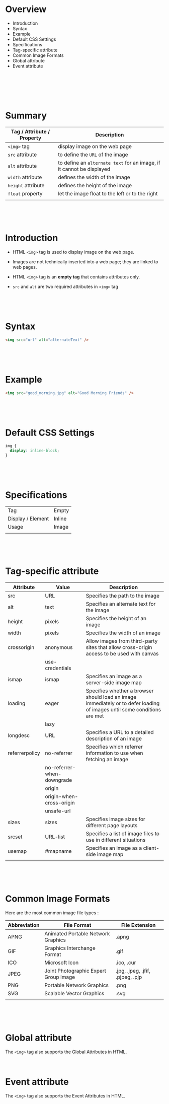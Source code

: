 # Overview

- Introduction
- Syntax
- Example
- Default CSS Settings
- Specifications
- Tag-specific attribute
- Common Image Formats
- Global attribute
- Event attribute

&nbsp;

&nbsp;

&nbsp;

# Summary

| Tag / Attribute / Property | Description                                                           |
| -------------------------- | --------------------------------------------------------------------- |
| `<img>` tag                | display image on the web page                                         |
| `src` attribute            | to define the `URL` of the image                                      |
| `alt` attribute            | to define an `alternate text` for an image, if it cannot be displayed |
| `width` attribute          | defines the width of the image                                        |
| `height` attribute         | defines the height of the image                                       |
| `float` property           | let the image float to the left or to the right                       |
|                            |                                                                       |

&nbsp;

&nbsp;

# Introduction


- HTML `<img>` tag is used to display image on the web page.

- Images are not technically inserted into a web page; they are linked to web pages.

- HTML `<img>` tag is an **empty tag** that contains attributes only.

- `src` and `alt` are two required attributes in `<img>` tag


&nbsp;

&nbsp;

# Syntax

```html
<img src="url" alt="alternateText" />
```

&nbsp;

&nbsp;

# Example

```html
<img src="good_morning.jpg" alt="Good Morning Friends" />
```

&nbsp;

&nbsp;

# Default CSS Settings

```css
img {
  display: inline-block;
}
```

&nbsp;

&nbsp;

# Specifications

|                   |        |
| ----------------- | ------ |
| Tag               | Empty  |
| Display / Element | Inline |
| Usage             | Image  |
|                   |        |

&nbsp;

&nbsp;

# Tag-specific attribute

| Attribute      | Value                      | Description                                                                                                              |
| -------------- | -------------------------- | ------------------------------------------------------------------------------------------------------------------------ |
| src            | URL                        | Specifies the path to the image                                                                                          |
| alt            | text                       | Specifies an alternate text for the image                                                                                |
| height         | pixels                     | Specifies the height of an image                                                                                         |
| width          | pixels                     | Specifies the width of an image                                                                                          |
| crossorigin    | anonymous                  | Allow images from third-party sites that allow cross-origin access to be used with canvas                                |
|                | use-credentials            |
| ismap          | ismap                      | Specifies an image as a server-side image map                                                                            |
| loading        | eager                      | Specifies whether a browser should load an image immediately or to defer loading of images until some conditions are met |
|                | lazy                       |
| longdesc       | URL                        | Specifies a URL to a detailed description of an image                                                                    |
| referrerpolicy | no-referrer                | Specifies which referrer information to use when fetching an image                                                       |
|                | no-referrer-when-downgrade |                                                                                                                          |
|                | origin                     |                                                                                                                          |
|                | origin-when-cross-origin   |                                                                                                                          |
|                | unsafe-url                 |                                                                                                                          |
| sizes          | sizes                      | Specifies image sizes for different page layouts                                                                         |
| srcset         | URL-list                   | Specifies a list of image files to use in different situations                                                           |
| usemap         | #mapname                   | Specifies an image as a client-side image map                                                                            |
|                |                            |                                                                                                                          |

&nbsp;

&nbsp;

# Common Image Formats

Here are the most common image file types :

| Abbreviation | File Format                           | File Extension                   |
| ------------ | ------------------------------------- | -------------------------------- |
| APNG         | Animated Portable Network Graphics    | .apng                            |
| GIF          | Graphics Interchange Format           | .gif                             |
| ICO          | Microsoft Icon                        | .ico, .cur                       |
| JPEG         | Joint Photographic Expert Group image | .jpg, .jpeg, .jfif, .pjpeg, .pjp |
| PNG          | Portable Network Graphics             | .png                             |
| SVG          | Scalable Vector Graphics              | .svg                             |
|              |                                       |

&nbsp;

&nbsp;

# Global attribute

The `<img>` tag also supports the Global Attributes in HTML.

&nbsp;

# Event attribute

The `<img>` tag also supports the Event Attributes in HTML.

&nbsp;
